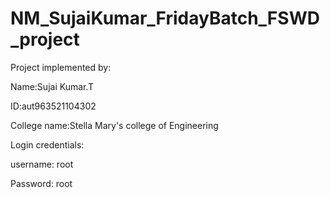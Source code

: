 # NM_SujaiKumar_FridayBatch_FSWD_project


Project implemented by: 


Name:Sujai Kumar.T


ID:aut963521104302


College name:Stella Mary's college of Engineering


Login credentials: 

username: root


Password: root
